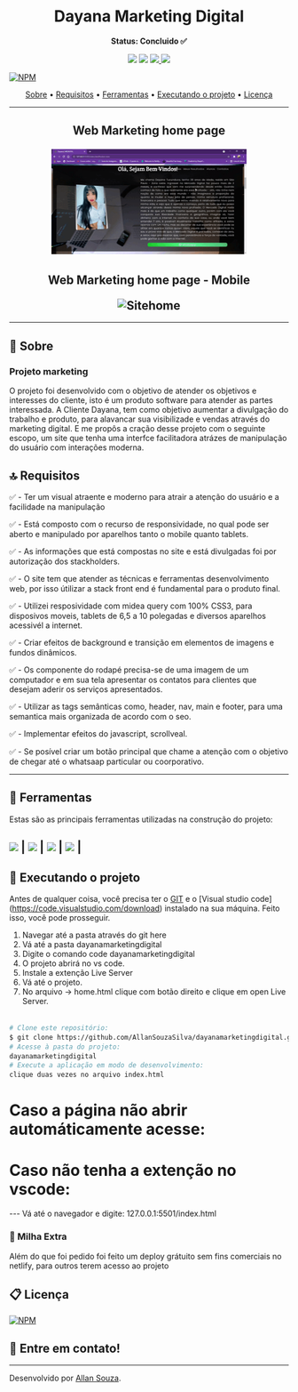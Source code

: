 

<!-- título -->
<h1 align="center">
	Dayana Marketing Digital
</h1>

<!-- status -->
<p align="center"><b>Status: Concluido ✅</b></p>

<!-- badges -->
<p align="center">
  <img src="https://img.shields.io/github/languages/count/AllanSouzaSilva/dayanamarketingdigital?color=431d7c">
  <img src="https://img.shields.io/github/repo-size/AllanSouzaSilva/dayanamarketingdigital?color=F62E76">
  <a href="https://www.linkedin.com/in/AllanSouzaSilva/">
    <img src="https://img.shields.io/badge/made%20by-Allan%20Souza-431d7c">
  </a>
  <img src="https://img.shields.io/github/last-commit/AllanSouzaSilva/dayanamarketingdigital?color=F62E76">

  [![NPM](https://img.shields.io/npm/l/react)](https://github.com/AllanSouzaSilva/allan-website/blob/main/LICENSE) 
</p>

<!-- index -->
<p align="center">
  <a href="#-sobre">Sobre</a> •
  <a href="#-requisitos">Requisitos</a> •
  <a href="#-ferramentas">Ferramentas</a> •
  <a href="#-executando-o-projeto">Executando o projeto</a> •
  <a href="#-licença">Licença</a>
</p>

---
<!-- imagens-->
<h2 align="center">
  <p>Web Marketing home page</p>
  <img width="70%" alt="Sitehome" title="Home page" src="https://github.com/AllanSouzaSilva/allansouza-freelancer/blob/main/video/Sobre.gif" style="max-width:70%;">
</h2>

<h2 align="center">
  <p>Web Marketing home page - Mobile</p>
  <img width="30%" heigth="30%" alt="Sitehome" title="Home page" src="https://github.com/AllanSouzaSilva/DayanaMK/blob/main/DayanaMobile.gif" style="max-width:40%;">
</h2>


---

## 📄 Sobre 

### Projeto marketing
O projeto foi desenvolvido com o objetivo de atender os objetivos e interesses do cliente, isto é um produto software para atender as partes interessada.
A Cliente Dayana, tem como objetivo aumentar a divulgação do trabalho e produto, para alavancar sua visibilizade e vendas através do marketing digital.
E me propôs a cração desse projeto com o seguinte escopo, um site que tenha uma interfce facilitadora atrázes de manipulação do usuário  com interações moderna. 


## 🔝 Requisitos

✅ - Ter um visual atraente e moderno para atrair a atenção do usuário e a facilidade na manipulação

✅ - Está composto com o recurso de responsividade, no qual pode ser aberto e manipulado por aparelhos tanto o mobile quanto tablets.

✅ - As informações que está compostas no site e está divulgadas foi por autorização dos stackholders.

✅ - O site tem que atender as técnicas e ferramentas desenvolvimento web, por isso útilizar a stack front end é fundamental para o produto final.

✅ - Utilizei resposividade com midea query com 100% CSS3, para disposivos moveis, tablets de 6,5 a 10 polegadas e diversos aparelhos acessivél a internet.

✅ - Criar efeitos de background e transição em elementos de imagens e fundos dinâmicos.

✅ - Os componente do rodapé precisa-se de uma imagem de um computador e em sua tela apresentar os contatos para clientes que desejam aderir os serviços apresentados.

✅ - Utilizar as tags semânticas como, header, nav, main e footer, para uma semantica mais organizada de acordo com o seo.

✅ - Implementar efeitos do javascript, scrollveal.

✅ - Se posível criar um botão principal que chame a atenção com o objetivo de chegar até o whatsaap particular ou coorporativo.



---

## 🔨 Ferramentas

Estas são as principais ferramentas utilizadas na construção do projeto:

<img src="https://img.shields.io/badge/HTML-239120?style=for-the-badge&logo=html5&logoColor=white" /> | 
<img src="https://img.shields.io/badge/CSS-239120?style=for-the-badge&logo=css3&logoColor=white" /> | 
<img src="https://img.shields.io/badge/JavaScript-F7DF1E?style=for-the-badge&logo=javascript&logoColor=black" /> | 
<img src="https://img.shields.io/badge/Bootstrap-563D7C?style=for-the-badge&logo=bootstrap&logoColor=white" /> | 
---

## 🚀 Executando o projeto

Antes de qualquer coisa, você precisa ter o [GIT](https://git-scm.com) e o [Visual studio code] (https://code.visualstudio.com/download) instalado na sua máquina. Feito isso, você pode prosseguir.

1. Navegar até a pasta através do git here
2. Vá até a pasta dayanamarketingdigital
3. Digite o comando code dayanamarketingdigital
4. O projeto abrirá no vs code.
5. Instale a extenção  Live Server
6. Vá até o projeto.
7. No arquivo -> home.html clique com botão direito e clique em open Live Server.


```bash

# Clone este repositório:
$ git clone https://github.com/AllanSouzaSilva/dayanamarketingdigital.git
# Acesse à pasta do projeto:
dayanamarketingdigital
# Execute a aplicação em modo de desenvolvimento:
clique duas vezes no arquivo index.html

```
# Caso a página não abrir automáticamente acesse:

# Caso não tenha a extenção no vscode:

--- Vá até o navegador e digite: 127.0.0.1:5501/index.html
### 🚀 Milha Extra

Além do que foi pedido foi feito um deploy grátuito sem fins comerciais no netlify, para outros terem acesso ao projeto 
## 📋 Licença

 [![NPM](https://img.shields.io/npm/l/react)](https://github.com/AllanSouzaSilva/allan-website/blob/main/LICENSE)

## 🚀 Entre em contato!
---
Desenvolvido por [Allan Souza](https://www.linkedin.com/in/allan-souza-silva-794164146/).

